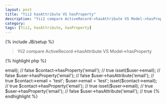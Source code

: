 ```yaml
---
layout: post
title: "Yii2 hasAttribute VS hasProperty"
description: "Yii2 compare ActiveRecord->hasAttribute VS Model->hasProperty"
category: 
tags: [Yii2, hasAttribute, hasProperty]
---
```

{% include JB/setup %}

> Yii2 compare ActiveRecord->hasAttribute VS Model->hasProperty

{% highlight php %}
<?php
// class ContactForm extends Model
$contact = new ContactForm();

// class User extends \yii\db\ActiveRecord
$user = new User();

isset($contact->email);         // false
$contact->hasProperty('email'); // true

isset($user->email);            // false
$user->hasProperty('email');    // false
$user->hasAttribute('email');   // true

$contact->email = 'test';
$user->email    = 'test';

isset($contact->email);         // true
$contact->hasProperty('email'); // true

isset($user->email);            // true
$user->hasProperty('email');    // false
$user->hasAttribute('email');   // true

{% endhighlight %}